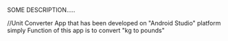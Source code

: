 

SOME DESCRIPTION.....



//Unit Converter App that has been developed on "Android Studio" platform simply Function of this app is to convert "kg to pounds"
